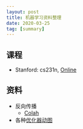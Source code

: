 ```yaml
---
layout: post
title: 机器学习资料整理
date: 2020-03-25
tag: [summary]
---
```


## 课程
* Stanford: cs231n, [Online](http://cs231n.github.io/)

## 资料
* 反向传播
    * [Colah](http://colah.github.io/posts/2015-08-Backprop/)
* 各种[优化器动图](http://www.denizyuret.com/2015/03/alec-radfords-animations-for.html)